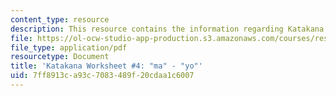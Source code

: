 ```yaml
---
content_type: resource
description: This resource contains the information regarding Katakana.
file: https://ol-ocw-studio-app-production.s3.amazonaws.com/courses/res-21g-01-kana-spring-2010/7ff8913ca93c7083489f20cdaa1c6007_MITRES_21G_01S10_k4.pdf
file_type: application/pdf
resourcetype: Document
title: 'Katakana Worksheet #4: "ma" - "yo"'
uid: 7ff8913c-a93c-7083-489f-20cdaa1c6007
---
```

